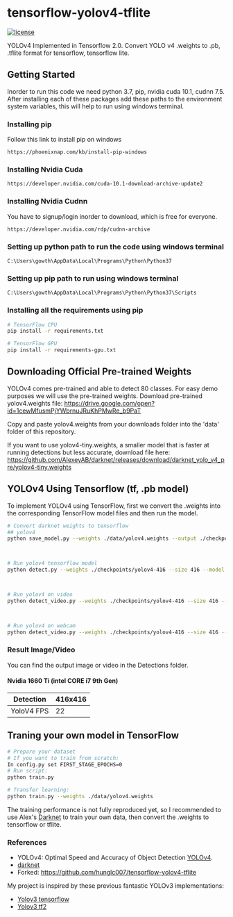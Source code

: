 # tensorflow-yolov4-tflite
[![license](https://img.shields.io/github/license/mashape/apistatus.svg)](LICENSE)

YOLOv4 Implemented in Tensorflow 2.0. 
Convert YOLO v4 .weights to .pb, .tflite format for tensorflow, tensorflow lite.


## Getting Started
Inorder to run this code we need python 3.7, pip, nvidia cuda 10.1, cudnn 7.5. After installing each of these packages add these paths to the environment system variables, this will help to run using windows terminal.
### Installing pip
Follow this link to install pip on windows
```
https://phoenixnap.com/kb/install-pip-windows
```
### Installing Nvidia Cuda
```
https://developer.nvidia.com/cuda-10.1-download-archive-update2
```
### Installing Nvidia Cudnn
You have to signup/login inorder to download, which is free for everyone.
```
https://developer.nvidia.com/rdp/cudnn-archive
```
### Setting up python path to run the code using windows terminal
```
C:\Users\gowth\AppData\Local\Programs\Python\Python37
```
### Setting up pip path to run using windows terminal
```
C:\Users\gowth\AppData\Local\Programs\Python\Python37\Scripts
```
###

### Installing all the requirements using pip

```bash
# TensorFlow CPU
pip install -r requirements.txt

# TensorFlow GPU
pip install -r requirements-gpu.txt
```



## Downloading Official Pre-trained Weights
YOLOv4 comes pre-trained and able to detect 80 classes. For easy demo purposes we will use the pre-trained weights.
Download pre-trained yolov4.weights file: https://drive.google.com/open?id=1cewMfusmPjYWbrnuJRuKhPMwRe_b9PaT

Copy and paste yolov4.weights from your downloads folder into the 'data' folder of this repository.

If you want to use yolov4-tiny.weights, a smaller model that is faster at running detections but less accurate, download file here: https://github.com/AlexeyAB/darknet/releases/download/darknet_yolo_v4_pre/yolov4-tiny.weights



## YOLOv4 Using Tensorflow (tf, .pb model)
To implement YOLOv4 using TensorFlow, first we convert the .weights into the corresponding TensorFlow model files and then run the model.
```bash
# Convert darknet weights to tensorflow
## yolov4
python save_model.py --weights ./data/yolov4.weights --output ./checkpoints/yolov4-416 --input_size 416 --model yolov4 



# Run yolov4 tensorflow model
python detect.py --weights ./checkpoints/yolov4-416 --size 416 --model yolov4 --images ./data/images/kite.jpg



# Run yolov4 on video
python detect_video.py --weights ./checkpoints/yolov4-416 --size 416 --model yolov4 --video ./data/video/video.mp4 --output ./detections/results.avi



# Run yolov4 on webcam
python detect_video.py --weights ./checkpoints/yolov4-416 --size 416 --model yolov4 --video 0 --output ./detections/results.avi
```

### Result Image/Video

You can find the output image or video in the Detections folder.




#### Nvidia 1660 Ti (intel CORE i7 9th Gen)

| Detection   |  416x416 |
|-------------|----------|  
| YoloV4 FPS  |    22    |


## Traning your own model in TensorFlow
```bash
# Prepare your dataset
# If you want to train from scratch:
In config.py set FIRST_STAGE_EPOCHS=0 
# Run script:
python train.py

# Transfer learning: 
python train.py --weights ./data/yolov4.weights
```
The training performance is not fully reproduced yet, so I recommended to use Alex's [Darknet](https://github.com/AlexeyAB/darknet) to train your own data, then convert the .weights to tensorflow or tflite.





### References

  * YOLOv4: Optimal Speed and Accuracy of Object Detection [YOLOv4](https://arxiv.org/abs/2004.10934).
  * [darknet](https://github.com/AlexeyAB/darknet)
  * Forked: https://github.com/hunglc007/tensorflow-yolov4-tflite
   
   My project is inspired by these previous fantastic YOLOv3 implementations:
  * [Yolov3 tensorflow](https://github.com/YunYang1994/tensorflow-yolov3)
  * [Yolov3 tf2](https://github.com/zzh8829/yolov3-tf2)


